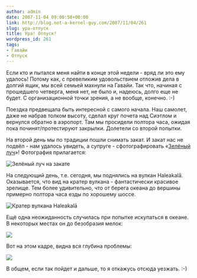 ```yaml
---
author: admin
date: 2007-11-04 09:00:58+00:00
link: http://blog.not-a-kernel-guy.com/2007/11/04/261
slug: ура-отпуск
title: Ура! Отпуск!
wordpress_id: 261
tags:
- Гавайи
- Отпуск
---
```


Если кто и пытался меня найти в конце этой недели - вряд ли это ему удалось! Потому как, с превеликим удовольствием отложив дела в долгий ящик, мы всей семьей махнули на Гавайи. Так что, начиная с прошедшего четверга, меня нет, не было и, надеюсь, долго еще не будет. С организационной точки зрения, а не вообще, конечно. :-)

Поездка предвещала быть интересной с самого начала. Наш самолет, даже не набрав толком высоту, сделал круг почета над Сиэтлом и вернулся обратно в аэропорт. Там мы просидели полтора часа, ожидая пока починят/протестируют закрылки. Долетели со второй попытки.

На второй день мы по традиции пошли снимать закат. И закат нас не подвёл - нам удалось увидеть, а супруге - сфотографировать «[Зелёный луч](http://ru.wikipedia.org/wiki/%D0%97%D0%B5%D0%BB%D1%91%D0%BD%D1%8B%D0%B9_%D0%BB%D1%83%D1%87)»! Фотография прилагается:

![Зелёный луч на закате](/2007/11/green_flash.jpg)

На следующий день, т.е. сегодня, мы поднялись на вулкан Haleakalā. Оказывается, что вид на кратер вулкана - фантастически красивое зрелище. Тем более удивительно, что от берега океана до вершины примерно полтора часа езды по хорошему шоссе.

![Кратер вулкана Haleakalā](/2007/11/haleakala_crater.jpg)

Ещё одна неожиданность случилась при попытке искупаться в океане. В некоторых местах он до безобразия мелок:

![](/2007/11/deep_blue_sea_1.jpg)

Вот на этом кадре, видна вся глубина проблемы:

![](/2007/11/deep_blue_sea_2.jpg)

В общем, если так пойдет и дальше, то я откажусь отсюда уезжать. :-)
